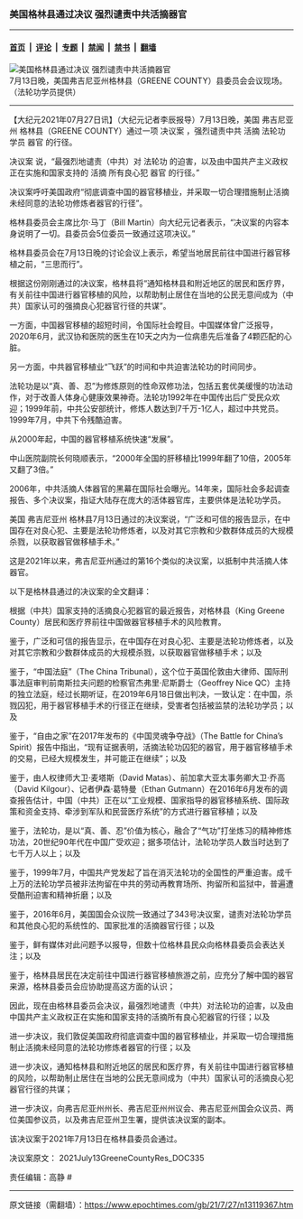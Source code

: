 ### 美国格林县通过决议 强烈谴责中共活摘器官

---

#### [首页](../../../..?n13119367) &nbsp;|&nbsp; [评论](../../../../../epoch-comment?n13119367) &nbsp;|&nbsp; [专题](../../../../../epoch-special?n13119367) &nbsp;|&nbsp; [禁闻](../../../../../epoch-news?n13119367) &nbsp;|&nbsp; [禁书](../../../../../books?n13119367) &nbsp;|&nbsp; [翻墙](https://github.com/gfw-breaker/nogfw/blob/master/README.md?n13119367)


<div><img alt="美国格林县通过决议 强烈谴责中共活摘器官" class="attachment-djy_600_400 size-djy_600_400 wp-post-image" src="https://i.epochtimes.com/assets/uploads/2021/07/id13119456-003-600x400.jpg"/>
<div class="caption">
 7月13日晚，美国弗吉尼亚州格林县（GREENE COUNTY）县委员会会议现场。（法轮功学员提供）
</div></div><hr/><div class="post_content" id="artbody" itemprop="articleBody">
 <!-- article content begin -->
 <p>
  【大纪元2021年07月27日讯】（大纪元记者李辰报导）7月13日晚，美国
  <ok href="https://www.epochtimes.com/gb/tag/%E5%BC%97%E5%90%89%E5%B0%BC%E4%BA%9A%E5%B7%9E.html">
   弗吉尼亚州
  </ok>
  格林县（GREENE COUNTY）通过一项
  <ok href="https://www.epochtimes.com/gb/tag/%E5%86%B3%E8%AE%AE%E6%A1%88.html">
   决议案
  </ok>
  ，强烈谴责中共
  <ok href="https://www.epochtimes.com/gb/tag/%E6%B4%BB%E6%91%98.html">
   活摘
  </ok>
  <ok href="https://www.epochtimes.com/gb/tag/%E6%B3%95%E8%BD%AE%E5%8A%9F.html">
   法轮功
  </ok>
  学员
  <ok href="https://www.epochtimes.com/gb/tag/%E5%99%A8%E5%AE%98.html">
   器官
  </ok>
  的行径。
 </p>
 <p>
  <ok href="https://www.epochtimes.com/gb/tag/%E5%86%B3%E8%AE%AE%E6%A1%88.html">
   决议案
  </ok>
  说，“最强烈地谴责（中共）对
  <ok href="https://www.epochtimes.com/gb/tag/%E6%B3%95%E8%BD%AE%E5%8A%9F.html">
   法轮功
  </ok>
  的迫害，以及由中国共产主义政权正在实施和国家支持的
  <ok href="https://www.epochtimes.com/gb/tag/%E6%B4%BB%E6%91%98.html">
   活摘
  </ok>
  所有良心犯
  <ok href="https://www.epochtimes.com/gb/tag/%E5%99%A8%E5%AE%98.html">
   器官
  </ok>
  的行径。”
 </p>
 <p>
  决议案呼吁美国政府“彻底调查中国的器官移植业，并采取一切合理措施制止活摘未经同意的法轮功修炼者器官的行径”。
 </p>
 <p>
  格林县委员会主席比尔‧马丁（Bill Martin）向大纪元记者表示，“决议案的内容本身说明了一切。县委员会5位委员一致通过这项决议。”
 </p>
 <p>
  格林县委员会在7月13日晚的讨论会议上表示，希望当地居民前往中国进行器官移植之前，“三思而行”。
 </p>
 <p>
  根据这份刚刚通过的决议案，格林县将“通知格林县和附近地区的居民和医疗界，有关前往中国进行器官移植的风险，以帮助制止居住在当地的公民无意间成为（中共）国家认可的强摘良心犯器官行径的共谋”。
 </p>
 <p>
  一方面，中国器官移植的超短时间，令国际社会瞠目。中国媒体曾广泛报导，2020年6月，武汉协和医院的医生在10天之内为一位病患先后准备了4颗匹配的心脏。
 </p>
 <p>
  另一方面，中共器官移植业“飞跃”的时间和中共迫害法轮功的时间同步。
 </p>
 <p>
  法轮功是以“真、善、忍”为修炼原则的性命双修功法，包括五套优美缓慢的功法动作，对于改善人体身心健康效果神奇。法轮功1992年在中国传出后广受民众欢迎；1999年前，中共公安部统计，修炼人数达到7千万-1亿人，超过中共党员。1999年7月，中共下令残酷迫害。
 </p>
 <p>
  从2000年起，中国的器官移植系统快速“发展”。
 </p>
 <p>
  中山医院副院长何晓顺表示，“2000年全国的肝移植比1999年翻了10倍，2005年又翻了3倍。”
 </p>
 <p>
  2006年，中共活摘人体器官的黑幕在国际社会曝光。14年来，国际社会多起调查报告、多个决议案，指证大陆存在庞大的活体器官库，主要供体是法轮功学员。
 </p>
 <p>
  美国
  <ok href="https://www.epochtimes.com/gb/tag/%E5%BC%97%E5%90%89%E5%B0%BC%E4%BA%9A%E5%B7%9E.html">
   弗吉尼亚州
  </ok>
  格林县7月13日通过的决议案说，“广泛和可信的报告显示，在中国存在对良心犯、主要是法轮功修炼者，以及对其它宗教和少数群体成员的大规模杀戮，以获取器官做移植手术。”
 </p>
 <p>
  这是2021年以来，弗吉尼亚州通过的第16个类似的决议案，以抵制中共活摘人体器官。
 </p>
 <p>
  以下是格林县通过的决议案的全文翻译：
 </p>
 <p>
  根据（中共）国家支持的活摘良心犯器官的最近报告，对格林县（King Greene County）居民和医疗界前往中国做器官移植手术的风险教育。
 </p>
 <p>
  鉴于，广泛和可信的报告显示，在中国存在对良心犯、主要是法轮功修炼者，以及对其它宗教和少数群体成员的大规模杀戮，以获取器官做移植手术；以及
 </p>
 <p>
  鉴于，“中国法庭”（The China Tribunal），这个位于英国伦敦由大律师、国际刑事法庭审判前南斯拉夫问题的检察官杰弗里‧尼斯爵士（Geoffrey Nice QC）主持的独立法庭，经过长期听证，在2019年6月18日做出判决，一致认定：在中国，杀戮囚犯，用于器官移植手术的行径正在继续，受害者包括被监禁的法轮功学员；以及
 </p>
 <p>
  鉴于，“自由之家”在2017年发布的《中国灵魂争夺战》（The Battle for China’s Spirit）报告中指出，“现有证据表明，活摘法轮功囚犯的器官，用于器官移植手术的交易，已经大规模发生，并可能正在继续”；以及
 </p>
 <p>
  鉴于，由人权律师大卫‧麦塔斯（David Matas）、前加拿大亚太事务卿大卫‧乔高（David Kilgour）、记者伊森‧葛特曼（Ethan Gutmann）在2016年6月发布的调查报告估计，中国（中共）正在以“工业规模、国家指导的器官移植系统、国际政策和资金支持、牵涉到军队和民营医疗系统”的方式进行器官移植；以及
 </p>
 <p>
  鉴于，法轮功，是以“真、善、忍”价值为核心，融合了“气功”打坐炼习的精神修炼功法，20世纪90年代在中国广受欢迎；据多项估计，法轮功学员人数当时达到了七千万人以上；以及
 </p>
 <p>
  鉴于，1999年7月，中国共产党发起了旨在消灭法轮功的全国性的严重迫害。成千上万的法轮功学员被非法拘留在中共的劳动再教育场所、拘留所和监狱中，普遍遭受酷刑迫害和精神折磨；以及
 </p>
 <p>
  鉴于，2016年6月，美国国会众议院一致通过了343号决议案，谴责对法轮功学员和其他良心犯的系统性的、国家批准的活摘器官行径；以及
 </p>
 <p>
  鉴于，鲜有媒体对此问题予以报导，但数十位格林县民众向格林县委员会表达关注；以及
 </p>
 <p>
  鉴于，格林县居民在决定前往中国进行器官移植旅游之前，应充分了解中国的器官来源，格林县委员会应协助提高这方面的认识；
 </p>
 <p>
  因此，现在由格林县委员会决议，最强烈地谴责（中共）对法轮功的迫害，以及由中国共产主义政权正在实施和国家支持的活摘所有良心犯器官的行径；以及
 </p>
 <p>
  进一步决议，我们敦促美国政府彻底调查中国的器官移植业，并采取一切合理措施制止活摘未经同意的法轮功修炼者器官的行径；以及
 </p>
 <p>
  进一步决议，通知格林县和附近地区的居民和医疗界，有关前往中国进行器官移植的风险，以帮助制止居住在当地的公民无意间成为（中共）国家认可的活摘良心犯器官行径的共谋；
 </p>
 <p>
  进一步决议，向弗吉尼亚州州长、弗吉尼亚州州议会、弗吉尼亚州国会众议员、两位美国参议员，以及弗吉尼亚州卫生署，提供该决议案的副本。
 </p>
 <p>
  该决议案于2021年7月13日在格林县委员会通过。
 </p>
 <p>
  决议案原文：
  <ok href="https://i.epochtimes.com/assets/uploads/2021/07/id13119463-2021July13GreeneCountyRes_DOC335.pdf">
   2021July13GreeneCountyRes_DOC335
  </ok>
 </p>
 <p>
  责任编辑：高静 #
 </p>
 <!-- article content end -->
 <div id="below_article_ad">
 </div>
</div>


---

原文链接（需翻墙）：https://www.epochtimes.com/gb/21/7/27/n13119367.htm